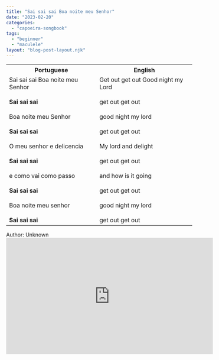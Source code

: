```yaml
---
title: "Sai sai sai Boa noite meu Senhor"
date: "2023-02-20"
categories: 
  - "capoeira-songbook"
tags: 
  - "beginner"
  - "maculele"
layout: "blog-post-layout.njk"
---
```


<table class="capoeira-table">
    <tr class="header-row">
        <th>Portuguese</th>
        <th>English</th>
    </tr>
    <tr>
        <td>
        Sai sai sai Boa noite meu Senhor<br><br>
        <strong>Sai sai sai</strong><br><br>
        Boa noite meu Senhor<br><br>
        <strong>Sai sai sai</strong><br><br>
        O meu senhor e delicencia<br><br>
        <strong>Sai sai sai</strong><br><br>
        e como vai como passo<br><br>
        <strong>Sai sai sai</strong><br><br>
        Boa noite meu senhor<br><br>
        <strong>Sai sai sai</strong>
        </td>
        <td>
        Get out get out Good night my Lord<br><br>
        get out get out<br><br>
        good night my lord<br><br>
        get out get out<br><br>
        My lord and delight<br><br>
        get out get out<br><br>
        and how is it going<br><br>
        get out get out<br><br>
        good night my lord<br><br>
        get out get out
        </td>
    </tr>
</table>

<figcaption>
Author: Unknown
</figcaption>

<iframe width="560" height="315" src="https://www.youtube.com/embed/DH1oaEQHQhk" title="YouTube video player" frameborder="0" allow="accelerometer; autoplay; clipboard-write; encrypted-media; gyroscope; picture-in-picture" allowfullscreen></iframe>
